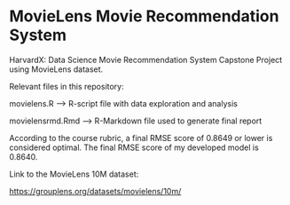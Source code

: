 # MovieLens Movie Recommendation System

HarvardX: Data Science Movie Recommendation System Capstone Project using MovieLens dataset.

Relevant files in this repository:

movielens.R --> R-script file with data exploration and analysis

movielensrmd.Rmd --> R-Markdown file used to generate final report

According to the course rubric, a final RMSE score of 0.8649 or lower is considered optimal. The final RMSE score of my developed model is 0.8640.

Link to the MovieLens 10M dataset:

https://grouplens.org/datasets/movielens/10m/
